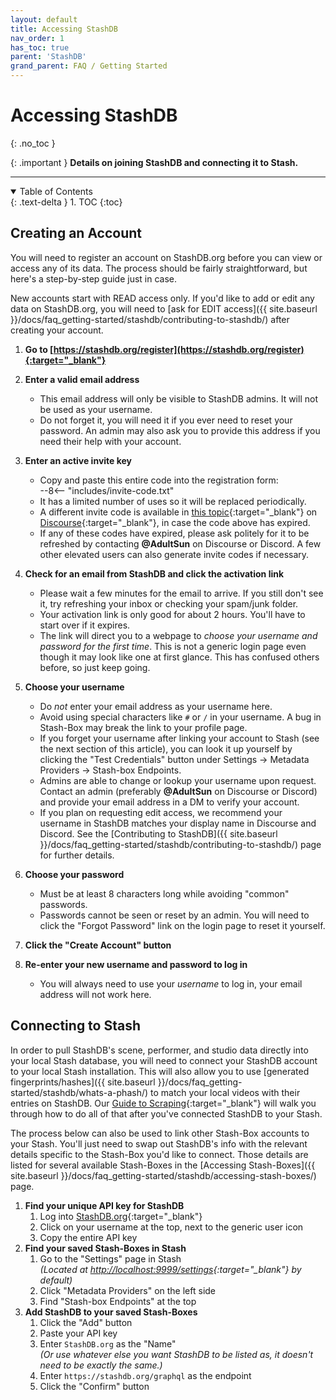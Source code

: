 ```yaml
---
layout: default
title: Accessing StashDB
nav_order: 1
has_toc: true
parent: 'StashDB'
grand_parent: FAQ / Getting Started
---
```


# Accessing StashDB
{: .no_toc }

{: .important }
**Details on joining StashDB and connecting it to Stash.**

---

<details open markdown="block">
  <summary>
    Table of Contents
  </summary>
  {: .text-delta }
1. TOC
{:toc}
</details>

## Creating an Account
You will need to register an account on StashDB.org before you can view or access any of its data. The process should be fairly straightforward, but here's a step-by-step guide just in case.

New accounts start with READ access only. If you'd like to add or edit any data on StashDB.org, you will need to [ask for EDIT access]({{ site.baseurl }}/docs/faq_getting-started/stashdb/contributing-to-stashdb/) after creating your account.

1. **Go to [https://stashdb.org/register](https://stashdb.org/register){:target="_blank"}**
1. **Enter a valid email address**
    - This email address will only be visible to StashDB admins. It will not be used as your username.
    - Do not forget it, you will need it if you ever need to reset your password. An admin may also ask you to provide this address if you need their help with your account.
1. **Enter an active invite key**

    - Copy and paste this entire code into the registration form: <br>
--8<-- "includes/invite-code.txt"
    - It has a limited number of uses so it will be replaced periodically.
    - A different invite code is available in [this topic](https://discourse.stashapp.cc/t/how-to-register-on-stashdb/402){:target="_blank"} on [Discourse](https://discourse.stashapp.cc/signup){:target="_blank"}, in case the code above has expired.
    - If any of these codes have expired, please ask politely for it to be refreshed by contacting **@AdultSun** on Discourse or Discord. A few other elevated users can also generate invite codes if necessary.
1. **Check for an email from StashDB and click the activation link**
    - Please wait a few minutes for the email to arrive. If you still don't see it, try refreshing your inbox or checking your spam/junk folder.
    - Your activation link is only good for about 2 hours. You'll have to start over if it expires.
    - The link will direct you to a webpage to *choose your username and password for the first time*. This is not a generic login page even though it may look like one at first glance. This has confused others before, so just keep going.
2. **Choose your username**
    - Do *not* enter your email address as your username here.
    - Avoid using special characters like `#` or `/` in your username. A bug in Stash-Box may break the link to your profile page.
    - If you forget your username after linking your account to Stash (see the next section of this article), you can look it up yourself by clicking the "Test Credentials" button under Settings -> Metadata Providers -> Stash-box Endpoints.
    - Admins are able to change or lookup your username upon request. Contact an admin (preferably **@AdultSun** on Discourse or Discord) and provide your email address in a DM to verify your account.
    - If you plan on requesting edit access, we recommend your username in StashDB matches your display name in Discourse and Discord. See the [Contributing to StashDB]({{ site.baseurl }}/docs/faq_getting-started/stashdb/contributing-to-stashdb/) page for further details.
3. **Choose your password**
    - Must be at least 8 characters long while avoiding "common" passwords.
    - Passwords cannot be seen or reset by an admin. You will need to click the "Forgot Password" link on the login page to reset it yourself.
4. **Click the "Create Account" button**
5. **Re-enter your new username and password to log in**
    - You will always need to use your *username* to log in, your email address will not work here.

## Connecting to Stash
In order to pull StashDB's scene, performer, and studio data directly into your local Stash database, you will need to connect your StashDB account to your local Stash installation. This will also allow you to use [generated fingerprints/hashes]({{ site.baseurl }}/docs/faq_getting-started/stashdb/whats-a-phash/) to match your local videos with their entries on StashDB. Our [Guide to Scraping](https://docs.stashapp.cc/beginner-guides/guide-to-scraping/){:target="_blank"} will walk you through how to do all of that after you've connected StashDB to your Stash.

The process below can also be used to link other Stash-Box accounts to your Stash. You'll just need to swap out StashDB's info with the relevant details specific to the Stash-Box you'd like to connect. Those details are listed for several available Stash-Boxes in the [Accessing Stash-Boxes]({{ site.baseurl }}/docs/faq_getting-started/stashdb/accessing-stash-boxes/) page.

1. **Find your unique API key for StashDB**
    1. Log into [StashDB.org](https://stashdb.org/){:target="_blank"}
    1. Click on your username at the top, next to the generic user icon
    1. Copy the entire API key
1. **Find your saved Stash-Boxes in Stash**
    1. Go to the "Settings" page in Stash <br> *(Located at [http://localhost:9999/settings](http://localhost:9999/settings){:target="_blank"} by default)*
    1. Click "Metadata Providers" on the left side
    1. Find "Stash-box Endpoints" at the top
1. **Add StashDB to your saved Stash-Boxes**
    1. Click the "Add" button
    1. Paste your API key
    1. Enter `StashDB.org` as the "Name" <br> *(Or use whatever else you want StashDB to be listed as, it doesn't need to be exactly the same.)*
    1. Enter `https://stashdb.org/graphql` as the endpoint
    1. Click the "Confirm" button
